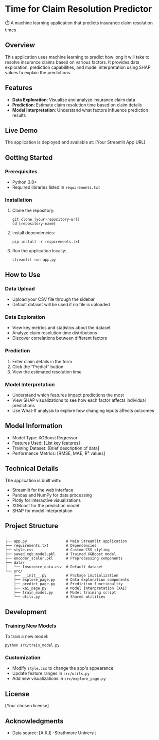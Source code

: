 # Time for Claim Resolution Predictor

⏱️ A machine learning application that predicts insurance claim resolution times

## Overview

This application uses machine learning to predict how long it will take to resolve insurance claims based on various factors. It provides data exploration, prediction capabilities, and model interpretation using SHAP values to explain the predictions.

## Features

- **Data Exploration**: Visualize and analyze insurance claim data
- **Prediction**: Estimate claim resolution time based on claim details
- **Model Interpretation**: Understand what factors influence prediction results

## Live Demo

The application is deployed and available at: [Your Streamlit App URL]

## Getting Started

### Prerequisites

- Python 3.8+
- Required libraries listed in `requirements.txt`

### Installation

1. Clone the repository:
   ```
   git clone [your-repository-url]
   cd [repository-name]
   ```

2. Install dependencies:
   ```
   pip install -r requirements.txt
   ```

3. Run the application locally:
   ```
   streamlit run app.py
   ```

## How to Use

### Data Upload
- Upload your CSV file through the sidebar
- Default dataset will be used if no file is uploaded

### Data Exploration
- View key metrics and statistics about the dataset
- Analyze claim resolution time distributions
- Discover correlations between different factors

### Prediction
1. Enter claim details in the form
2. Click the "Predict" button
3. View the estimated resolution time

### Model Interpretation
- Understand which features impact predictions the most
- View SHAP visualizations to see how each factor affects individual predictions
- Use What-If analysis to explore how changing inputs affects outcomes

## Model Information

- Model Type: XGBoost Regressor
- Features Used: [List key features]
- Training Dataset: [Brief description of data]
- Performance Metrics: [RMSE, MAE, R² values]

## Technical Details

The application is built with:
- Streamlit for the web interface
- Pandas and NumPy for data processing
- Plotly for interactive visualizations
- XGBoost for the prediction model
- SHAP for model interpretation

## Project Structure

```
.
├── app.py                  # Main Streamlit application
├── requirements.txt        # Dependencies
├── style.css               # Custom CSS styling
├── saved_xgb_model.pkl     # Trained XGBoost model
├── encoder_scaler.pkl      # Preprocessing components
├── data/
│   └── Insurance_data.csv  # Default dataset
└── src/
    ├── __init__.py         # Package initialization
    ├── explore_page.py     # Data exploration components
    ├── predict_page.py     # Prediction functionality
    ├── xai_page.py         # Model interpretation (XAI)
    ├── train_model.py      # Model training script
    └── utils.py            # Shared utilities
```

## Development

### Training New Models
To train a new model:
```
python src/train_model.py
```

### Customization
- Modify `style.css` to change the app's appearance
- Update feature ranges in `src/utils.py`
- Add new visualizations in `src/explore_page.py`

## License

[Your chosen license]

## Acknowledgments

- Data source: [A.K.I]
-Strathmore Universit

